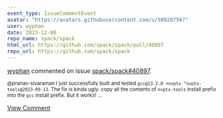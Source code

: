 ```yaml
---
event_type: IssueCommentEvent
avatar: "https://avatars.githubusercontent.com/u/50928756?"
user: wyphan
date: 2023-12-08
repo_name: spack/spack
html_url: https://github.com/spack/spack/pull/40897
repo_url: https://github.com/spack/spack
---
```


<a href='https://github.com/wyphan' target='_blank'>wyphan</a> commented on issue <a href='https://github.com/spack/spack/pull/40897' target='_blank'>spack/spack#40897</a>.

<small>@pranav-sivaraman I just successfully built and tested `gcc@13.2.0 +nvptx ^nvptx-tools@2023-09-13`. The fix is kinda ugly: copy all the contents of `nvptx-tools` install prefix into the `gcc` install prefix. But it works!...</small>

<a href='https://github.com/spack/spack/pull/40897' target='_blank'>View Comment</a>